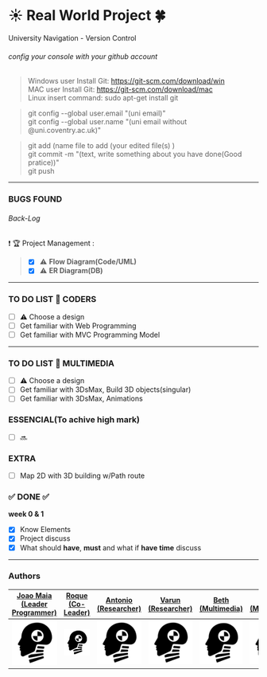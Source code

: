 # :sunny: Real World Project :four_leaf_clover:
University Navigation - Version Control 

###### config your console with your github account
> Windows user Install Git: https://git-scm.com/download/win<br>
> MAC user Install Git: https://git-scm.com/download/mac<br>
> Linux insert command: sudo apt-get install git<br>

> git config --global user.email "(uni email)"<br>
> git config --global user.name "(uni email without @uni.coventry.ac.uk)"<br>

> git add (name file to add (your edited file(s) ) <br>
> git commit -m "(text, write something about you have done(Good pratice))"<br>
> git push

---

### BUGS FOUND




###### Back-Log


:exclamation: :trophy: Project Management :
> - [x] :warning: __Flow Diagram(Code/UML)__ 
> - [x] :warning: __ER Diagram(DB)__ 

---
### TO DO LIST :metal: CODERS
- [ ] :warning: Choose a design
- [ ] Get familiar with Web Programming
- [ ] Get familiar with MVC Programming Model

---
### TO DO LIST :seedling: MULTIMEDIA
- [ ] :warning: Choose a design
- [ ] Get familiar with 3DsMax, Build 3D objects(singular)
- [ ] Get familiar with 3DsMax, Animations

### ESSENCIAL(To achive high mark)
- [ ] :soon:

### EXTRA 

- [ ] Map 2D with 3D building w/Path route


### :white_check_mark: DONE :white_check_mark: 
__week 0 & 1__
- [x] Know Elements 
- [x] Project discuss 
- [x] What should __have__, __must__ and what if __have time__ discuss
---




### Authors

|  [Joao Maia <br> (Leader Programmer)](https://github.coventry.ac.uk/deoiveij/)  |  [Roque <br> (Co-Leader)](https://github.coventry.ac.uk/cardosoa)  | [Antonio <br> (Researcher)](https://github.coventry.ac.uk/belezama)  | [Varun <br> (Researcher)](https://github.coventry.ac.uk/mamtaniv)  | [Beth <br> (Multimedia)](https://github.coventry.ac.uk/kitchenb)  |[Edward <br> (Multimedia)](https://github.coventry.ac.uk/kitchenb) | [kristiana <br> (Multimedia)](https://github.coventry.ac.uk/druseikk)  |
| ------------- | ------------- | ------------- | ------------- | ------------- | ------------- | ------------- |
| <a href="^^"><img src="dummy.png" width="100"></a> | <a href="^^"><img src="dummy.png" width="100"></a>  | <a href="^^"><img src="dummy.png" width="100"></a>  | <a href="^^"><img src="dummy.png" width="100"></a>  | <a href="^^"><img src="dummy.png" width="100"></a>  | <a href="^^"><img src="dummy.png" width="100"></a>  | <a href="^^"><img src="dummy.png" width="100"></a> |
